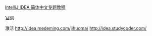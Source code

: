 [IntelliJ IDEA 简体中文专题教程](https://github.com/judasn/IntelliJ-IDEA-Tutorial)

[官网](https://www.jetbrains.com/help/idea/refactoring-source-code.html)

激活
http://idea.medeming.com/jihuoma/
http://idea.studycoder.com/
